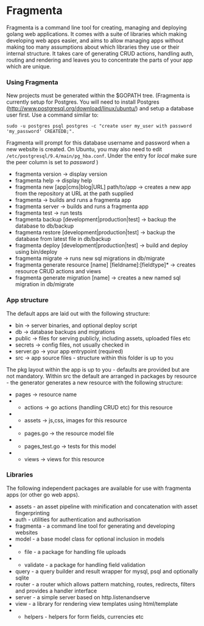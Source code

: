 # Fragmenta

Fragmenta is a command line tool for creating, managing and deploying golang web applications. It comes with a suite of libraries which making developing web apps easier, and aims to allow managing apps without making too many assumptions about which libraries they use or their internal structure. It takes care of generating CRUD actions, handling auth, routing and rendering and leaves you to concentrate the parts of your app which are unique. 

### Using Fragmenta
New projects must be generated within the $GOPATH tree.
(Fragmenta is currently setup for Postgres. You will need to install Postgres (http://www.postgresql.org/download/linux/ubuntu/)
and setup a database user first. Use a command similar to:

    sudo -u postgres psql postgres -c "create user my_user with password 'my_password' CREATEDB;".
Fragmenta will prompt for this database username and password when a new website is created.
On Ubuntu, you may also need to edit `/etc/postgresql/9.4/main/pg_hba.conf`. Under the entry for *local* make sure the peer column is set to *password*
)

* fragmenta version -> display version
* fragmenta help -> display help
* fragmenta new [app|cms|blog|URL] path/to/app -> creates a new app from the repository at URL at the path supplied
* fragmenta -> builds and runs a fragmenta app
* fragmenta server -> builds and runs a fragmenta app
* fragmenta test  -> run tests
* fragmenta backup [development|production|test] -> backup the database to db/backup
* fragmenta restore [development|production|test] -> backup the database from latest file in db/backup
* fragmenta deploy [development|production|test] -> build and deploy using bin/deploy
* fragmenta migrate -> runs new sql migrations in db/migrate
* fragmenta generate resource [name] [fieldname]:[fieldtype]* -> creates resource CRUD actions and views
* fragmenta generate migration [name] -> creates a new named sql migration in db/migrate


### App structure

The default apps are laid out with the following structure:

* bin -> server binaries, and optional deploy script
* db -> database backups and migrations
* public -> files for serving publicly, including assets, uploaded files etc
* secrets -> config files, not usually checked in
* server.go -> your app entrypoint (required)
* src -> app source files - structure within this folder is up to you

The pkg layout within the app is up to you - defaults are provided but are not mandatory. Within src the default are arranged in packages by resource - the generator generates a new resource with the following structure:

* pages -> resource name
* * actions -> go actions (handling CRUD etc) for this resource
* * assets -> js,css, images for this resource
* * pages.go -> the resource model file
* * pages_test.go -> tests for this model
* * views -> views for this resource


### Libraries

The following independent packages are available for use with fragmenta apps (or other go web apps). 

* assets - an asset pipeline with minification and concatenation with asset fingerprinting
* auth - utilities for authentication and authorisation
* fragmenta - a command line tool for generating and developing websites
* model - a base model class for optional inclusion in models
* * file - a package for handling file uploads
* * validate - a package for handling field validation
* query - a query builder and result wrapper for mysql, psql and optionally sqlite
* router - a router which allows pattern matching, routes, redirects, filters and provides a handler interface
* server - a simple server based on http.listenandserve
* view - a library for rendering view templates using html/template
* * helpers - helpers for form fields, currencies etc
